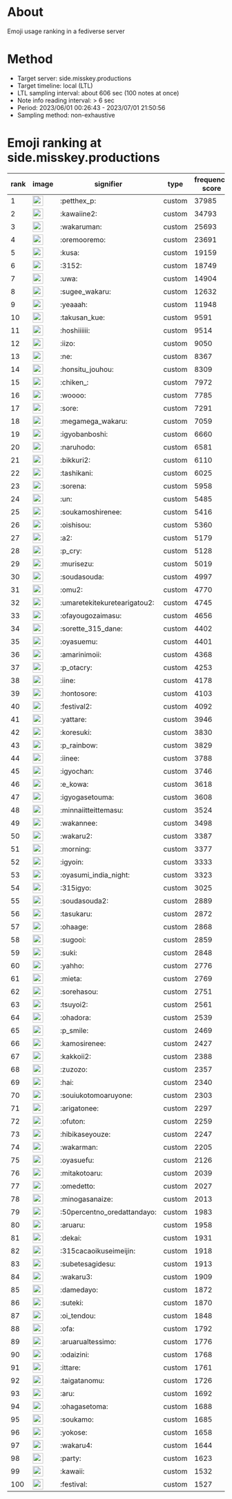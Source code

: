 # About
Emoji usage ranking in a fediverse server

# Method
- Target server: side.misskey.productions
- Target timeline: local (LTL)
- LTL sampling interval: about 606 sec (100 notes at once)
- Note info reading interval: > 6 sec
- Period: 2023/06/01 00:26:43 - 2023/07/01 21:50:56 
- Sampling method: non-exhaustive

# Emoji ranking at side.misskey.productions

|rank|image|signifier|type|frequency score|
|----|----|----|----|----|
|1|<img height="24" src="https://side.misskey.productions/emoji/petthex_p.webp">|:petthex_p:|custom|37985|
|2|<img height="24" src="https://side.misskey.productions/emoji/kawaiine2.webp">|:kawaiine2:|custom|34793|
|3|<img height="24" src="https://side.misskey.productions/emoji/wakaruman.webp">|:wakaruman:|custom|25693|
|4|<img height="24" src="https://side.misskey.productions/emoji/oremooremo.webp">|:oremooremo:|custom|23691|
|5|<img height="24" src="https://side.misskey.productions/emoji/kusa.webp">|:kusa:|custom|19159|
|6|<img height="24" src="https://side.misskey.productions/emoji/3152.webp">|:3152:|custom|18749|
|7|<img height="24" src="https://side.misskey.productions/emoji/uwa.webp">|:uwa:|custom|14904|
|8|<img height="24" src="https://side.misskey.productions/emoji/sugee_wakaru.webp">|:sugee_wakaru:|custom|12632|
|9|<img height="24" src="https://side.misskey.productions/emoji/yeaaah.webp">|:yeaaah:|custom|11948|
|10|<img height="24" src="https://side.misskey.productions/emoji/takusan_kue.webp">|:takusan_kue:|custom|9591|
|11|<img height="24" src="https://side.misskey.productions/emoji/hoshiiiiii.webp">|:hoshiiiiii:|custom|9514|
|12|<img height="24" src="https://side.misskey.productions/emoji/iizo.webp">|:iizo:|custom|9050|
|13|<img height="24" src="https://side.misskey.productions/emoji/ne.webp">|:ne:|custom|8367|
|14|<img height="24" src="https://side.misskey.productions/emoji/honsitu_jouhou.webp">|:honsitu_jouhou:|custom|8309|
|15|<img height="24" src="https://side.misskey.productions/emoji/chiken_.webp">|:chiken_:|custom|7972|
|16|<img height="24" src="https://side.misskey.productions/emoji/woooo.webp">|:woooo:|custom|7785|
|17|<img height="24" src="https://side.misskey.productions/emoji/sore.webp">|:sore:|custom|7291|
|18|<img height="24" src="https://side.misskey.productions/emoji/megamega_wakaru.webp">|:megamega_wakaru:|custom|7059|
|19|<img height="24" src="https://side.misskey.productions/emoji/igyobanboshi.webp">|:igyobanboshi:|custom|6660|
|20|<img height="24" src="https://side.misskey.productions/emoji/naruhodo.webp">|:naruhodo:|custom|6581|
|21|<img height="24" src="https://side.misskey.productions/emoji/bikkuri2.webp">|:bikkuri2:|custom|6110|
|22|<img height="24" src="https://side.misskey.productions/emoji/tashikani.webp">|:tashikani:|custom|6025|
|23|<img height="24" src="https://side.misskey.productions/emoji/sorena.webp">|:sorena:|custom|5958|
|24|<img height="24" src="https://side.misskey.productions/emoji/un.webp">|:un:|custom|5485|
|25|<img height="24" src="https://side.misskey.productions/emoji/soukamoshirenee.webp">|:soukamoshirenee:|custom|5416|
|26|<img height="24" src="https://side.misskey.productions/emoji/oishisou.webp">|:oishisou:|custom|5360|
|27|<img height="24" src="https://side.misskey.productions/emoji/a2.webp">|:a2:|custom|5179|
|28|<img height="24" src="https://side.misskey.productions/emoji/p_cry.webp">|:p_cry:|custom|5128|
|29|<img height="24" src="https://side.misskey.productions/emoji/murisezu.webp">|:murisezu:|custom|5019|
|30|<img height="24" src="https://side.misskey.productions/emoji/soudasouda.webp">|:soudasouda:|custom|4997|
|31|<img height="24" src="https://side.misskey.productions/emoji/omu2.webp">|:omu2:|custom|4770|
|32|<img height="24" src="https://side.misskey.productions/emoji/umaretekitekuretearigatou2.webp">|:umaretekitekuretearigatou2:|custom|4745|
|33|<img height="24" src="https://side.misskey.productions/emoji/ofayougozaimasu.webp">|:ofayougozaimasu:|custom|4656|
|34|<img height="24" src="https://side.misskey.productions/emoji/sorette_315_dane.webp">|:sorette_315_dane:|custom|4402|
|35|<img height="24" src="https://side.misskey.productions/emoji/oyasuemu.webp">|:oyasuemu:|custom|4401|
|36|<img height="24" src="https://side.misskey.productions/emoji/amarinimoii.webp">|:amarinimoii:|custom|4368|
|37|<img height="24" src="https://side.misskey.productions/emoji/p_otacry.webp">|:p_otacry:|custom|4253|
|38|<img height="24" src="https://side.misskey.productions/emoji/iine.webp">|:iine:|custom|4178|
|39|<img height="24" src="https://side.misskey.productions/emoji/hontosore.webp">|:hontosore:|custom|4103|
|40|<img height="24" src="https://side.misskey.productions/emoji/festival2.webp">|:festival2:|custom|4092|
|41|<img height="24" src="https://side.misskey.productions/emoji/yattare.webp">|:yattare:|custom|3946|
|42|<img height="24" src="https://side.misskey.productions/emoji/koresuki.webp">|:koresuki:|custom|3830|
|43|<img height="24" src="https://side.misskey.productions/emoji/p_rainbow.webp">|:p_rainbow:|custom|3829|
|44|<img height="24" src="https://side.misskey.productions/emoji/iinee.webp">|:iinee:|custom|3788|
|45|<img height="24" src="https://side.misskey.productions/emoji/igyochan.webp">|:igyochan:|custom|3746|
|46|<img height="24" src="https://side.misskey.productions/emoji/e_kowa.webp">|:e_kowa:|custom|3618|
|47|<img height="24" src="https://side.misskey.productions/emoji/igyogasetouma.webp">|:igyogasetouma:|custom|3608|
|48|<img height="24" src="https://side.misskey.productions/emoji/minnaiitteittemasu.webp">|:minnaiitteittemasu:|custom|3524|
|49|<img height="24" src="https://side.misskey.productions/emoji/wakannee.webp">|:wakannee:|custom|3498|
|50|<img height="24" src="https://side.misskey.productions/emoji/wakaru2.webp">|:wakaru2:|custom|3387|
|51|<img height="24" src="https://side.misskey.productions/emoji/morning.webp">|:morning:|custom|3377|
|52|<img height="24" src="https://side.misskey.productions/emoji/igyoin.webp">|:igyoin:|custom|3333|
|53|<img height="24" src="https://side.misskey.productions/emoji/oyasumi_india_night.webp">|:oyasumi_india_night:|custom|3323|
|54|<img height="24" src="https://side.misskey.productions/emoji/315igyo.webp">|:315igyo:|custom|3025|
|55|<img height="24" src="https://side.misskey.productions/emoji/soudasouda2.webp">|:soudasouda2:|custom|2889|
|56|<img height="24" src="https://side.misskey.productions/emoji/tasukaru.webp">|:tasukaru:|custom|2872|
|57|<img height="24" src="https://side.misskey.productions/emoji/ohaage.webp">|:ohaage:|custom|2868|
|58|<img height="24" src="https://side.misskey.productions/emoji/sugooi.webp">|:sugooi:|custom|2859|
|59|<img height="24" src="https://side.misskey.productions/emoji/suki.webp">|:suki:|custom|2848|
|60|<img height="24" src="https://side.misskey.productions/emoji/yahho.webp">|:yahho:|custom|2776|
|61|<img height="24" src="https://side.misskey.productions/emoji/mieta.webp">|:mieta:|custom|2769|
|62|<img height="24" src="https://side.misskey.productions/emoji/sorehasou.webp">|:sorehasou:|custom|2751|
|63|<img height="24" src="https://side.misskey.productions/emoji/tsuyoi2.webp">|:tsuyoi2:|custom|2561|
|64|<img height="24" src="https://side.misskey.productions/emoji/ohadora.webp">|:ohadora:|custom|2539|
|65|<img height="24" src="https://side.misskey.productions/emoji/p_smile.webp">|:p_smile:|custom|2469|
|66|<img height="24" src="https://side.misskey.productions/emoji/kamosirenee.webp">|:kamosirenee:|custom|2427|
|67|<img height="24" src="https://side.misskey.productions/emoji/kakkoii2.webp">|:kakkoii2:|custom|2388|
|68|<img height="24" src="https://side.misskey.productions/emoji/zuzozo.webp">|:zuzozo:|custom|2357|
|69|<img height="24" src="https://side.misskey.productions/emoji/hai.webp">|:hai:|custom|2340|
|70|<img height="24" src="https://side.misskey.productions/emoji/souiukotomoaruyone.webp">|:souiukotomoaruyone:|custom|2303|
|71|<img height="24" src="https://side.misskey.productions/emoji/arigatonee.webp">|:arigatonee:|custom|2297|
|72|<img height="24" src="https://side.misskey.productions/emoji/ofuton.webp">|:ofuton:|custom|2259|
|73|<img height="24" src="https://side.misskey.productions/emoji/hibikaseyouze.webp">|:hibikaseyouze:|custom|2247|
|74|<img height="24" src="https://side.misskey.productions/emoji/wakarman.webp">|:wakarman:|custom|2205|
|75|<img height="24" src="https://side.misskey.productions/emoji/oyasuefu.webp">|:oyasuefu:|custom|2126|
|76|<img height="24" src="https://side.misskey.productions/emoji/mitakotoaru.webp">|:mitakotoaru:|custom|2039|
|77|<img height="24" src="https://side.misskey.productions/emoji/omedetto.webp">|:omedetto:|custom|2027|
|78|<img height="24" src="https://side.misskey.productions/emoji/minogasanaize.webp">|:minogasanaize:|custom|2013|
|79|<img height="24" src="https://side.misskey.productions/emoji/50percentno_oredattandayo.webp">|:50percentno_oredattandayo:|custom|1983|
|80|<img height="24" src="https://side.misskey.productions/emoji/aruaru.webp">|:aruaru:|custom|1958|
|81|<img height="24" src="https://side.misskey.productions/emoji/dekai.webp">|:dekai:|custom|1931|
|82|<img height="24" src="https://side.misskey.productions/emoji/315cacaoikuseimeijin.webp">|:315cacaoikuseimeijin:|custom|1918|
|83|<img height="24" src="https://side.misskey.productions/emoji/subetesagidesu.webp">|:subetesagidesu:|custom|1913|
|84|<img height="24" src="https://side.misskey.productions/emoji/wakaru3.webp">|:wakaru3:|custom|1909|
|85|<img height="24" src="https://side.misskey.productions/emoji/damedayo.webp">|:damedayo:|custom|1872|
|86|<img height="24" src="https://side.misskey.productions/emoji/suteki.webp">|:suteki:|custom|1870|
|87|<img height="24" src="https://side.misskey.productions/emoji/oi_tendou.webp">|:oi_tendou:|custom|1848|
|88|<img height="24" src="https://side.misskey.productions/emoji/ofa.webp">|:ofa:|custom|1792|
|89|<img height="24" src="https://side.misskey.productions/emoji/aruarualtessimo.webp">|:aruarualtessimo:|custom|1776|
|90|<img height="24" src="https://side.misskey.productions/emoji/odaizini.webp">|:odaizini:|custom|1768|
|91|<img height="24" src="https://side.misskey.productions/emoji/ittare.webp">|:ittare:|custom|1761|
|92|<img height="24" src="https://side.misskey.productions/emoji/taigatanomu.webp">|:taigatanomu:|custom|1726|
|93|<img height="24" src="https://side.misskey.productions/emoji/aru.webp">|:aru:|custom|1692|
|94|<img height="24" src="https://side.misskey.productions/emoji/ohagasetoma.webp">|:ohagasetoma:|custom|1688|
|95|<img height="24" src="https://side.misskey.productions/emoji/soukamo.webp">|:soukamo:|custom|1685|
|96|<img height="24" src="https://side.misskey.productions/emoji/yokose.webp">|:yokose:|custom|1658|
|97|<img height="24" src="https://side.misskey.productions/emoji/wakaru4.webp">|:wakaru4:|custom|1644|
|98|<img height="24" src="https://side.misskey.productions/emoji/party.webp">|:party:|custom|1623|
|99|<img height="24" src="https://side.misskey.productions/emoji/kawaii.webp">|:kawaii:|custom|1532|
|100|<img height="24" src="https://side.misskey.productions/emoji/festival.webp">|:festival:|custom|1527|

